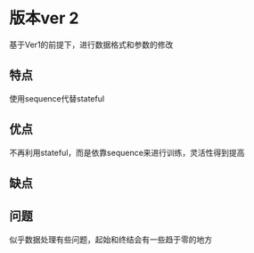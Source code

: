 # 版本ver 2 
基于Ver1的前提下，进行数据格式和参数的修改 

## 特点
使用sequence代替stateful

## 优点
不再利用stateful，而是依靠sequence来进行训练，灵活性得到提高 

## 缺点

## 问题
似乎数据处理有些问题，起始和终结会有一些趋于零的地方 